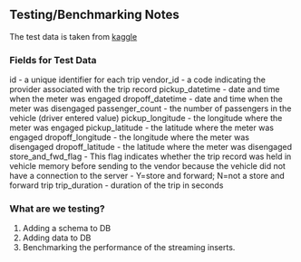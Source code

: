 ## Testing/Benchmarking Notes

The test data is taken from [kaggle](https://www.kaggle.com/competitions/nyc-taxi-trip-duration/data?select=train.zip)

### Fields for Test Data

id - a unique identifier for each trip
vendor_id - a code indicating the provider associated with the trip record
pickup_datetime - date and time when the meter was engaged
dropoff_datetime - date and time when the meter was disengaged
passenger_count - the number of passengers in the vehicle (driver entered value)
pickup_longitude - the longitude where the meter was engaged
pickup_latitude - the latitude where the meter was engaged
dropoff_longitude - the longitude where the meter was disengaged
dropoff_latitude - the latitude where the meter was disengaged
store_and_fwd_flag - This flag indicates whether the trip record was held in vehicle memory before sending to the vendor because the vehicle did not have a connection to the server - Y=store and forward; N=not a store and forward trip
trip_duration - duration of the trip in seconds

### What are we testing?

1. Adding a schema to DB
2. Adding data to DB
3. Benchmarking the performance of the streaming inserts.
